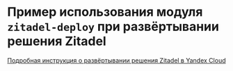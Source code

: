 # Пример использования модуля `zitadel-deploy` при развёртывании решения Zitadel

[Подробная инструкция о развёртывании решения Zitadel в Yandex Cloud](../../README.md#deployment)
